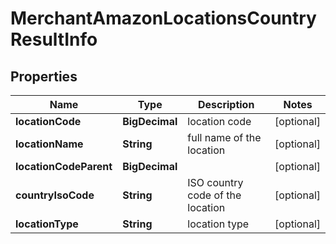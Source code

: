

# MerchantAmazonLocationsCountryResultInfo


## Properties

| Name | Type | Description | Notes |
|------------ | ------------- | ------------- | -------------|
|**locationCode** | **BigDecimal** | location code |  [optional] |
|**locationName** | **String** | full name of the location |  [optional] |
|**locationCodeParent** | **BigDecimal** |  |  [optional] |
|**countryIsoCode** | **String** | ISO country code of the location |  [optional] |
|**locationType** | **String** | location type |  [optional] |



